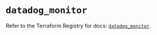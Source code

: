 # `datadog_monitor`

Refer to the Terraform Registry for docs: [`datadog_monitor`](https://registry.terraform.io/providers/datadog/datadog/3.70.0/docs/resources/monitor).
